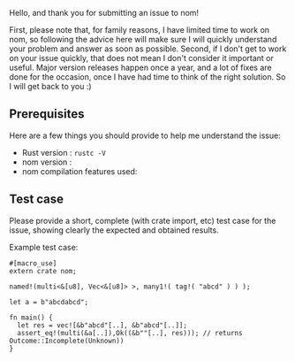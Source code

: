 Hello, and thank you for submitting an issue to nom!


First, please note that, for family reasons, I have limited time to work on
nom, so following the advice here will make sure I will quickly understand
your problem and answer as soon as possible.
Second, if I don't get to work on your issue quickly, that does not mean I
don't consider it important or useful. Major version releases happen once
a year, and a lot of fixes are done for the occasion, once I have had time
to think of the right solution. So I will get back to you :)

## Prerequisites

Here are a few things you should provide to help me understand the issue:

- Rust version : `rustc -V`
- nom version :
- nom compilation features used:

## Test case

Please provide a short, complete (with crate import, etc) test case for
the issue, showing clearly the expected and obtained results.

Example test case:

```
#[macro_use]
extern crate nom;

named!(multi<&[u8], Vec<&[u8]> >, many1!( tag!( "abcd" ) ) );

let a = b"abcdabcd";

fn main() {
  let res = vec![&b"abcd"[..], &b"abcd"[..]];
  assert_eq!(multi(&a[..]),Ok((&b""[..], res))); // returns Outcome::Incomplete(Unknown))
}
```

